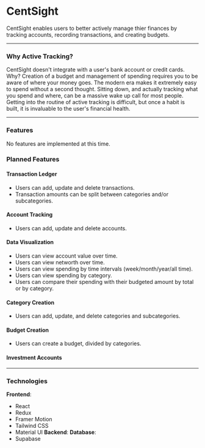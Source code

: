 # CentSight
CentSight enables users to better actively manage thier finances by tracking accounts, recording transactions, and creating budgets.
****
### Why Active Tracking?
CentSight doesn't integrate with a user's bank account or credit cards. Why? Creation of a budget and management of spending requires you to be aware of where your money goes. The modern era makes it extremely easy to spend without a second thought. Sitting down, and actually tracking what you spend and where, can be a massive wake up call for most people. Getting into the routine of active tracking is difficult, but once a habit is built, it is invaluable to the user's financial health.
****
### Features
No features are implemented at this time.
### Planned Features
#### Transaction Ledger
- Users can add, update and delete transactions.
- Transaction amounts can be split between categories and/or subcategories.
#### Account Tracking
- Users can add, update and delete accounts.
#### Data Visualization
- Users can view account value over time.
- Users can view networth over time.
- Users can view spending by time intervals (week/month/year/all time).
- Users can view spending by category.
- Users can compare their spending with their budgeted amount by total or by category.
#### Category Creation
- Users can add, update, and delete categories and subcategories.
#### Budget Creation
- Users can create a budget, divided by categories.
#### Investment Accounts
****
### Technologies
**Frontend**:
- React
- Redux
- Framer Motion
- Tailwind CSS
- Material UI
**Backend**: 
**Database**:
- Supabase
